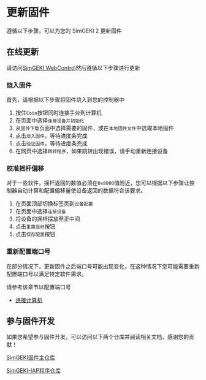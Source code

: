 # 更新固件

遵循以下步骤，可以为您的 SimGEKI 2 更新固件

## 在线更新

请访问[SimGEKI WebControl](https://simdevices.bysb.net/SimGEKI-WebControl/)然后遵循以下步骤进行更新

### 烧入固件

首先，请根据以下步骤将固件烧入到您的控制器中

1. 按住`Coin`按钮同时连接手台到计算机
2. 在页面中选择`连接设备并初始化`
3. 从`固件下载`页面中选择需要的固件，或在`本地固件文件`中选取本地固件
4. 点击`烧入固件`，等待进度条完成
5. 点击`验证固件`，等待进度条完成
6. 在网页中选择`跳转程序`，如果跳转出现错误，请手动重新连接设备

### 校准摇杆偏移

对于一些软件，摇杆返回的数值必须在`0x8000`值附近，您可以根据以下步骤让控制器自动计算和配置偏移量使设备返回的数据符合该要求。

1. 在页面顶部切换标签页到`设备配置`
2.  在页面中选择`连接设备`
3.  将设备的摇杆摆放至正中间
4. 点击`重置摇杆`按钮
5. 点击`保存配置`按钮

### 重新配置端口号

在部分情况下，更新固件之后端口号可能出现变化，在这种情况下您可能需要重新配置端口号以满足特定软件需求。

请参考该章节以配置端口号
- [连接计算机](simgetro/configs/connect-to-pc/)

## 参与固件开发

如果您希望参与固件开发，可以访问以下两个仓库并阅读相关文档，感谢您的贡献！

[SimGEKI固件主仓库](https://github.com/SimDevices-Project/SimGEKI)

[SimGEKI-IAP程序仓库](https://github.com/SimDevices-Project/SimGEKI-IAP)